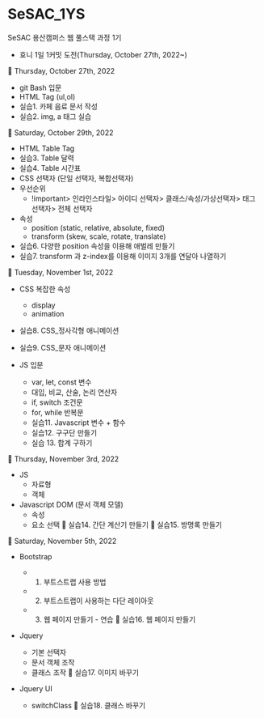 # SeSAC_1YS

SeSAC 용산캠퍼스 웹 풀스택 과정 1기

- 효니 1일 1커밋 도전(Thursday, October 27th, 2022~)

🌱 Thursday, October 27th, 2022

- git Bash 입문
- HTML Tag (ul,ol)
- 실습1. 카페 음료 문서 작성
- 실습2. img, a 태그 실습

🌱 Saturday, October 29th, 2022

- HTML Table Tag
- 실습3. Table 달력
- 실습4. Table 시간표
- CSS 선택자 (단일 선택자, 복합선택자)
- 우선순위
  - !important> 인라인스타일> 아이디 선택자> 클래스/속성/가상선택자> 태그 선택자> 전체 선택자
- 속성
  - position (static, relative, absolute, fixed)
  - transform (skew, scale, rotate, translate)
- 실습6. 다양한 position 속성을 이용해 애벌레 만들기
- 실습7. transform 과 z-index를 이용해 이미지 3개를 연달아 나열하기

🌱 Tuesday, November 1st, 2022

- CSS 복잡한 속성
  - display
  - animation
- 실습8. CSS\_정사각형 애니메이션
- 실습9. CSS\_문자 애니메이션

- JS 입문

  - var, let, const 변수
  - 대입, 비교, 산술, 논리 연산자
  - if, switch 조건문
  - for, while 반복문
  - 실습11. Javascript 변수 + 함수
  - 실습12. 구구단 만들기
  - 실습 13. 합계 구하기

🌱 Thursday, November 3rd, 2022

- JS
  - 자료형
  - 객체
- Javascript DOM (문서 객체 모델)
  - 속성
  - 요소 선택
    🌼 실습14. 간단 계산기 만들기
    🌼 실습15. 방명록 만들기

🌱 Saturday, November 5th, 2022

- Bootstrap

  - 1. 부트스트랩 사용 방법
  - 2. 부트스트랩이 사용하는 다단 레이아웃
  - 3. 웹 페이지 만들기 - 연습
       🌼 실습16. 웹 페이지 만들기

- Jquery

  - 기본 선택자
  - 문서 객체 조작
  - 클래스 조작
    🌼 실습17. 이미지 바꾸기

- Jquery UI
  - switchClass
    🌼 실습18. 클래스 바꾸기
